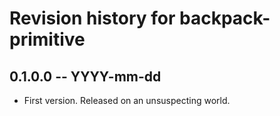 # Revision history for backpack-primitive

## 0.1.0.0 -- YYYY-mm-dd

* First version. Released on an unsuspecting world.
